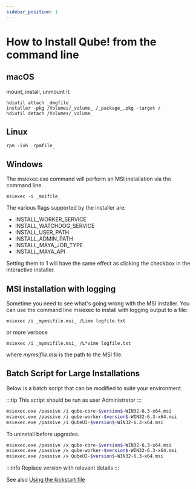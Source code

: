 ```yaml
---
sidebar_position: 1
---
```


# How to Install Qube! from the command line

## macOS

mount, install, unmount it:

```
hdiutil attach _dmgfile_
installer -pkg /Volumes/_volume_ /_package_.pkg -target /
hdiutil detach /Volumes/_volume_
```

## Linux
 
```
rpm -ivh _rpmfile_
```

## Windows

The msiexec.exe command will perform an MSI installation via the command line.
 
```
msiexec -i _msifile_
```

The various flags supported by the installer are:

* INSTALL_WORKER_SERVICE
* INSTALL_WATCHDOG_SERVICE
* INSTALL_USER_PATH
* INSTALL_ADMIN_PATH
* INSTALL_MAYA_JOB_TYPE
* INSTALL_MAYA_API

Setting them to 1 will have the same effect as clicking the checkbox in the
interactive installer.

## MSI installation with logging

Sometime you need to see what's going wrong with the MSI installer. You can
use the command line msiexec to install with logging output to a file:
 
```
msiexec /i _mymsifile.msi_ /Lime logfile.txt
```

or more verbose
 
```
msiexec /i _mymsifile.msi_ /L*vime logfile.txt
```

where _mymsifile.msi_ is the path to the MSI file.

## Batch Script for Large Installations

Below is a batch script that can be modified to suite your environment.

:::tip
This script should be run as user Administrator
:::

```bash title="Qubeinstall.bat"
msiexec.exe /passive /i qube-core-$version$-WIN32-6.3-x64.msi
msiexec.exe /passive /i qube-worker-$version$-WIN32-6.3-x64.msi
msiexec.exe /passive /i QubeUI-$version$-WIN32-6.3-x64.msi
```

To uninstall before upgrades.

```bash title="Qubeuninstall.bat"
msiexec.exe /passive /x qube-core-$version$-WIN32-6.3-x64.msi
msiexec.exe /passive /x qube-worker-$version$-WIN32-6.3-x64.msi
msiexec.exe /passive /x QubeUI-$version$-WIN32-6.3-x64.msi
```

:::info
Replace $version$ with relevant details
:::

See also [Using the kickstart file](/administrators-guide/additional-install-information/Using+the+Kickstart+File)

